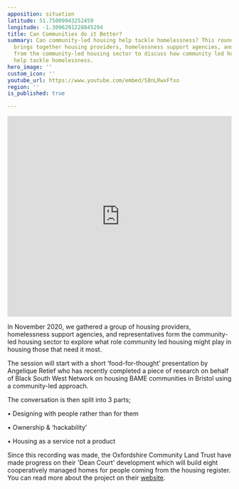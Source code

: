 ```yaml
---
apposition: situation
latitude: 51.75009943252459
longitude: -1.3096291228845294
title: Can Communities do it Better?
summary: Can community-led housing help tackle homelessness? This roundtable discussion
  brings together housing providers, homelessness support agencies, and representatives
  from the community-led housing sector to discuss how community led housing could
  help tackle homelessness.
hero_image: ''
custom_icon: ''
youtube_url: https://www.youtube.com/embed/S8nLRwxFfxo
region: ''
is_published: true

---
```

<iframe width="100%" height="450" src="https://www.youtube.com/embed/S8nLRwxFfxo?controls=0" title="YouTube video player" frameborder="0" allow="accelerometer; autoplay; clipboard-write; encrypted-media; gyroscope; picture-in-picture" allowfullscreen></iframe>

In November 2020, we gathered a group of housing providers, homelessness support agencies, and representatives form the community-led housing sector to explore what role community led housing might play in housing those that need it most.

The session will start with a short ‘food-for-thought’ presentation by Angelique Retief who has recently completed a piece of research on behalf of Black South West Network on housing BAME communities in Bristol using a community-led approach.

The conversation is then split into 3 parts;

• Designing with people rather than for them

• Ownership & ‘hackability’

• Housing as a service not a product

Since this recording was made, the Oxfordshire Community Land Trust have made progress on their 'Dean Court' development which will build eight cooperatively managed homes for people coming from the housing register. You can read more about the project on their [website](https://www.oclt.org.uk/projects/dean-court-oxford/ "website").